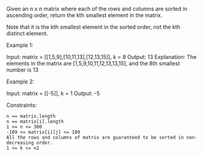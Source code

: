 Given an n x n matrix where each of the rows and columns are sorted in ascending order, return the kth smallest element in the matrix.

Note that it is the kth smallest element in the sorted order, not the kth distinct element.

 

Example 1:

Input: matrix = [[1,5,9],[10,11,13],[12,13,15]], k = 8
Output: 13
Explanation: The elements in the matrix are [1,5,9,10,11,12,13,13,15], and the 8th smallest number is 13

Example 2:

Input: matrix = [[-5]], k = 1
Output: -5

 

Constraints:

    n == matrix.length
    n == matrix[i].length
    1 <= n <= 300
    -109 <= matrix[i][j] <= 109
    All the rows and columns of matrix are guaranteed to be sorted in non-decreasing order.
    1 <= k <= n2

